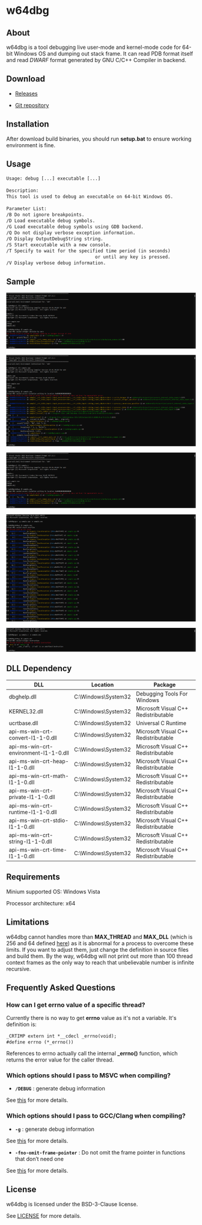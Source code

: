 # w64dbg

## About

w64dbg is a tool debugging live user-mode and kernel-mode code for 64-bit Windows OS and dumping out stack frame. It can read PDB format itself and read _DWARF_ format generated by GNU C/C++ Compiler in backend.

## Download

* [Releases](https://github.com/CyberPhoenixArchitecture/w64dbg/releases)

* [Git repository](https://github.com/CyberPhoenixArchitecture/w64dbg)

## Installation

After download build binaries, you should run **setup.bat** to ensure working environment is fine.

## Usage

    
    Usage: debug [...] executable [...]
    
    Description:
    This tool is used to debug an executable on 64-bit Windows OS.
    
    Parameter List:
    /B Do not ignore breakpoints.
    /D Load executable debug symbols.
    /G Load executable debug symbols using GDB backend.
    /Q Do not display verbose exception information.
    /O Display OutputDebugString string.
    /S Start executable with a new console.
    /T Specify to wait for the specified time period (in seconds)
                                     or until any key is pressed.
    /V Display verbose debug information.
    

## Sample

![SAMPLE](sample/1.png)

![SAMPLE](sample/2.png)

![SAMPLE](sample/3.png)

![SAMPLE](sample/4.png)

![SAMPLE](sample/5.png)

## DLL Dependency

|                  DLL                  |      Location       |               Package                |
| ------------------------------------- | ------------------- | ------------------------------------ |
| dbghelp.dll                           | C:\Windows\System32 | Debugging Tools For Windows          |
| KERNEL32.dll                          | C:\Windows\System32 | Microsoft Visual C++ Redistributable |
| ucrtbase.dll                          | C:\Windows\System32 | Universal C Runtime                  |
| api-ms-win-crt-convert-l1-1-0.dll     | C:\Windows\System32 | Microsoft Visual C++ Redistributable |
| api-ms-win-crt-environment-l1-1-0.dll | C:\Windows\System32 | Microsoft Visual C++ Redistributable |
| api-ms-win-crt-heap-l1-1-0.dll        | C:\Windows\System32 | Microsoft Visual C++ Redistributable |
| api-ms-win-crt-math-l1-1-0.dll        | C:\Windows\System32 | Microsoft Visual C++ Redistributable |
| api-ms-win-crt-private-l1-1-0.dll     | C:\Windows\System32 | Microsoft Visual C++ Redistributable |
| api-ms-win-crt-runtime-l1-1-0.dll     | C:\Windows\System32 | Microsoft Visual C++ Redistributable |
| api-ms-win-crt-stdio-l1-1-0.dll       | C:\Windows\System32 | Microsoft Visual C++ Redistributable |
| api-ms-win-crt-string-l1-1-0.dll      | C:\Windows\System32 | Microsoft Visual C++ Redistributable |
| api-ms-win-crt-time-l1-1-0.dll        | C:\Windows\System32 | Microsoft Visual C++ Redistributable |

## Requirements

Minium supported OS: Windows Vista

Processor architecture: x64

## Limitations

w64dbg cannot handles more than **MAX_THREAD** and **MAX_DLL** (which is 256 and 64 defined [here](https://github.com/CyberPhoenixArchitecture/w64dbg/blob/main/src/main.c#L15)) as it is abnormal for a process to overcome these limits. If you want to adjust them, just change the definition in source files and build them. By the way, w64dbg will not print out more than 100 thread context frames as the only way to reach that unbelievable number is infinite recursive.

## Frequently Asked Questions

### How can I get errno value of a specific thread?

Currently there is no way to get **errno** value as it's not a variable. It's definition is:

    
    _CRTIMP extern int *__cdecl _errno(void);
    #define errno (*_errno())
    

References to errno actually call the internal **_errno()** function, which returns the error value for the caller thread.

### Which options should I pass to MSVC when compiling?

* **`/DEBUG`** : generate debug information

See [this](https://learn.microsoft.com/en-us/cpp/build/reference/debug-generate-debug-info) for more details.

### Which options should I pass to GCC/Clang when compiling?

* **`-g`** : generate debug information

See [this](https://gcc.gnu.org/onlinedocs/gcc/Debugging-Options.html#index-g) for more details.

* **`-fno-omit-frame-pointer`** : Do not omit the frame pointer in functions that don’t need one

See [this](https://gcc.gnu.org/onlinedocs/gcc/Optimize-Options.html#index-fomit-frame-pointer) for more details.

## License

w64dbg is licensed under the BSD-3-Clause license.

See [LICENSE](LICENSE) for more details.
